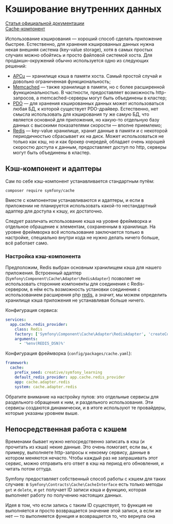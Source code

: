 Кэширование внутренних данных
=============================

[Статья официальной документации](https://symfony.com/doc/current/cache.html)     
[Cache-компонент](https://symfony.com/doc/current/components/cache.html)

Использование кэширования — хороший способ сделать приложение быстрее. Естественно, для хранения кэшированных данных нужна некая внешняя система (key-value storage), хотя в самых простых случаях можно обойтись и просто файловой системой хоста. Для продакшн-окружений обычно используется одно из следующих решений:

- [APCu](https://www.php.net/apcu) — хранилище кэша в памяти хоста. Самый простой случай и довольно ограниченная функциональность;
- [Memcached](https://memcached.org) — также хранилище в памяти, но с более расширенной функциональностью. В частности, предоставляет возможность http-запросов, а memcached-серверы могут быть объединены в кластер;
- [PDO](https://www.php.net/manual/en/pdo.drivers.php) — для хранения кэшированных данных может использоваться любая БД, к которой существует PDO-драйвер. Естественно, нет смысла использовать для кэширования ту же самую БД, что является основной для приложения, но какую-то отдельную базу данных с высокими показателями скорости — вполне приемлемо;
- [Redis](https://redis.io) — key-value хранилище, хранит данные в памяти и с некоторой периодичностью сбрасывает их на диск. Может использоваться не только как кэш, но и как брокер очередей, обладает очень хорошей скоростю доступа к данным, предоставляет доступ по http, серверы могут быть объединены в кластер.

Кэш-компонент и адаптеры
------------------------

Сам по себе кэш-компонент устанавливается стандартным путём:

```shell
composer require symfony/cache
```

Вместе с компонентом устанавливаются и адаптеры, и если в приложении не планируется использовать какой-то нестандартный адаптер для доступа к кэшу, их достаточно. 

Следует различать использование кэша на уровне фреймворка и отдельное обращение к элементам, сохраненным в хранилище. На уровне фреймворка всё использование заключается только в настройке, специально внутри кода не нужно делать ничего больше, всё работает само.

### Настройка кэш-компонента

Предположим, Redis выбран основным хранилищем кэша для нашего приложения. Встроенный адаптер (`Symfony\Component\Cache\Adapter\RedisAdapter`) позволяет не использовать сторонние компоненты для соединения с Redis-сервером, в нём есть возможность установки соединения с использованием расширения php [redis](https://pecl.php.net/package/redis), а значит, мы можем определить хранилище кэша приложения не устанавливая больше ничего.

Конфигурация сервиса:

```yaml
services:
  app.cache.redis_provider:
    class: Redis
    factory: ['Symfony\Component\Cache\Adapter\RedisAdapter', 'createConnection']
    arguments:
      - '%env(REDIS_DSN)%'
```

Конфигурация фреймворка (`config/packages/cache.yaml`):

```yaml
framework:
  cache:
    prefix_seed: creative/symfony_learning
    default_redis_provider: app.cache.redis_provider
    app: cache.adapter.redis
    system: cache.adapter.redis
```

Обратите внимание на настройку пулов: это отдельные сервисы для раздельного обращения к ним, и раздельного использования. Эти сервисы создаются динамически, и в итоге используют те провайдеры, которые указаны уровнем выше.

Непосредственная работа с кэшем
-------------------------------

Временами бывает нужно непосредственно записать в кэш (и прочитать из кэша) некие данные. Это очень помогает, если вы, к примеру, выполняете http-запросы к некоему сервису, данные в котором меняются нечасто. Чтобы каждый раз не запрашивать этот сервис, можно отправить его ответ в кэш на период его обновления, и читать потом оттуда.

Symfony предоставляет собственный способ работы с кэшем для таких случаев: в `Symfony\Contracts\Cache\CacheInterface` есть только методы `get` и `delete`, и `get` получает ID записи кэша и функцию, которая выполняет работу по получению настоящих данных.

Идея в том, что если запись с таким ID существует, то функция не выполняется и просто возвращается значение этой записи, а если же нет — то выполняется функция и возвращается то, что вернула она

